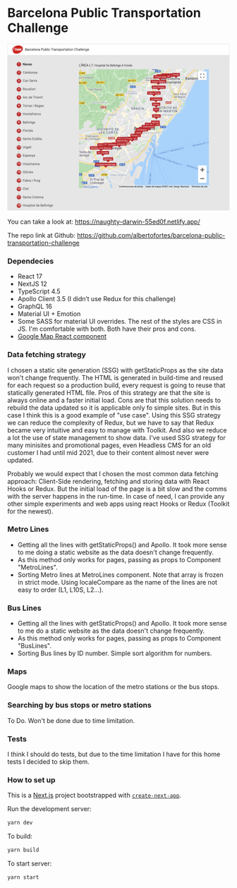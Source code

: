 # Barcelona Public Transportation Challenge

![Barcelona Public transportation screenshot](https://raw.githubusercontent.com/albertofortes/barcelona-public-transportation-challenge/main/public/images/barcelona-challenge.png?token=AALAU7C5OWQPX42LFQROUTDBV4YT6)

You can take a look at: https://naughty-darwin-55ed0f.netlify.app/

The repo link at Github: https://github.com/albertofortes/barcelona-public-transportation-challenge

### Dependecies

- React 17
- NextJS 12
- TypeScript 4.5
- Apollo Client 3.5 (I didn’t use Redux for this challenge)
- GraphQL 16
- Material UI + Emotion
- Some SASS for material UI overrides. The rest of the styles are CSS in JS. I'm comfortable with both. Both have their pros and cons.
- [Google Map React component](https://www.npmjs.com/package/google-map-react)

### Data fetching strategy

I chosen a static site generation (SSG) with getStaticProps as the site data won't change frequently. The HTML is generated in build-time and reused for each request so a production build, every request is going to reuse that statically generated HTML file.
Pros of this strategy are that the site is always online and a faster initial load. Cons are that this solution needs to rebuild the data updated so it is applicable only fo simple sites. But in this case I think this is a good example of "use case".
Using this SSG strategy we can reduce the complexity of Redux, but we have to say that Redux became very intuitive and easy to manage with Toolkit. And also we reduce a lot the use of state management to show data.
I've used SSG strategy for many minisites and promotional pages, even Headless CMS for an old customer I had until mid 2021, due to their content almost never were updated.

Probably we would expect that I chosen the most common data fetching approach: Client-Side rendering, fetching and storing data with React Hooks or Redux. But the initial load of the page is a bit slow and the comms with the server happens in the run-time. In case of need, I can provide any other simple experiments and web apps using react Hooks or Redux (Toolkit for the newest).

### Metro Lines

- Getting all the lines with getStaticProps() and Apollo. It took more sense to me doing a static website as the data doesn't change frequently.
- As this method only works for pages, passing as props to Component "MetroLines".
- Sorting Metro lines at MetroLines component. Note that array is frozen in strict mode. Using localeCompare as the name of the lines are not easy to order (L1, L10S, L2...).

### Bus Lines

- Getting all the lines with getStaticProps() and Apollo. It took more sense to me do a static website as the data doesn't change frequently.
- As this method only works for pages, passing as props to Component "BusLines".
- Sorting Bus lines by ID number. Simple sort algorithm for numbers.

### Maps

Google maps to show the location of the metro stations or the bus stops.

### Searching by bus stops or metro stations

To Do. Won't be done due to time limitation.

### Tests

I think I should do tests, but due to the time limitation I have for this home tests I decided to skip them.

### How to set up

This is a [Next.js](https://nextjs.org/) project bootstrapped with [`create-next-app`](https://github.com/vercel/next.js/tree/canary/packages/create-next-app).

Run the development server:

```bash
yarn dev
```

To build:

```bash
yarn build
```

To start server:

```bash
yarn start
```
